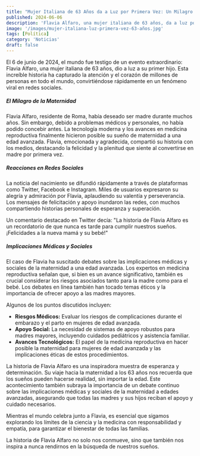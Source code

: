 ```yaml
---
title: "Mujer Italiana de 63 Años da a Luz por Primera Vez: Un Milagro de la Maternidad"
published: 2024-06-06
description: 'Flavia Alfaro, una mujer italiana de 63 años, da a luz por primera vez, generando conmoción y alegría en redes sociales. Una historia de esperanza y milagro.'
image: '/images/mujer-italiana-luz-primera-vez-63-años.jpg'
tags: [Política]
category: 'Noticias'
draft: false 
---
```


El 6 de junio de 2024, el mundo fue testigo de un evento extraordinario: Flavia Alfaro, una mujer italiana de 63 años, dio a luz a su primer hijo. Esta increíble historia ha capturado la atención y el corazón de millones de personas en todo el mundo, convirtiéndose rápidamente en un fenómeno viral en redes sociales.

##### **El Milagro de la Maternidad**

Flavia Alfaro, residente de Roma, había deseado ser madre durante muchos años. Sin embargo, debido a problemas médicos y personales, no había podido concebir antes. La tecnología moderna y los avances en medicina reproductiva finalmente hicieron posible su sueño de maternidad a una edad avanzada. Flavia, emocionada y agradecida, compartió su historia con los medios, destacando la felicidad y la plenitud que siente al convertirse en madre por primera vez.

##### **Reacciones en Redes Sociales**

La noticia del nacimiento se difundió rápidamente a través de plataformas como Twitter, Facebook e Instagram. Miles de usuarios expresaron su alegría y admiración por Flavia, aplaudiendo su valentía y perseverancia. Los mensajes de felicitación y apoyo inundaron las redes, con muchos compartiendo historias personales de esperanza y superación.

Un comentario destacado en Twitter decía: "La historia de Flavia Alfaro es un recordatorio de que nunca es tarde para cumplir nuestros sueños. ¡Felicidades a la nueva mamá y su bebé!"

##### **Implicaciones Médicas y Sociales**

El caso de Flavia ha suscitado debates sobre las implicaciones médicas y sociales de la maternidad a una edad avanzada. Los expertos en medicina reproductiva señalan que, si bien es un avance significativo, también es crucial considerar los riesgos asociados tanto para la madre como para el bebé. Los debates en línea también han tocado temas éticos y la importancia de ofrecer apoyo a las madres mayores.

Algunos de los puntos discutidos incluyen:

- **Riesgos Médicos:** Evaluar los riesgos de complicaciones durante el embarazo y el parto en mujeres de edad avanzada.
- **Apoyo Social:** La necesidad de sistemas de apoyo robustos para madres mayores, incluyendo cuidados pediátricos y asistencia familiar.
- **Avances Tecnológicos:** El papel de la medicina reproductiva en hacer posible la maternidad para mujeres de edad avanzada y las implicaciones éticas de estos procedimientos.


La historia de Flavia Alfaro es una inspiradora muestra de esperanza y determinación. Su viaje hacia la maternidad a los 63 años nos recuerda que los sueños pueden hacerse realidad, sin importar la edad. Este acontecimiento también subraya la importancia de un debate continuo sobre las implicaciones médicas y sociales de la maternidad a edades avanzadas, asegurando que todas las madres y sus hijos reciban el apoyo y cuidado necesarios.

Mientras el mundo celebra junto a Flavia, es esencial que sigamos explorando los límites de la ciencia y la medicina con responsabilidad y empatía, para garantizar el bienestar de todas las familias.

La historia de Flavia Alfaro no solo nos conmueve, sino que también nos inspira a nunca rendirnos en la búsqueda de nuestros sueños.
